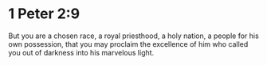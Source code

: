 # 1 Peter 2:9

But you are a chosen race, a royal priesthood, a holy nation, a people for his own possession, that you may proclaim the excellence of him who called you out of darkness into his marvelous light.